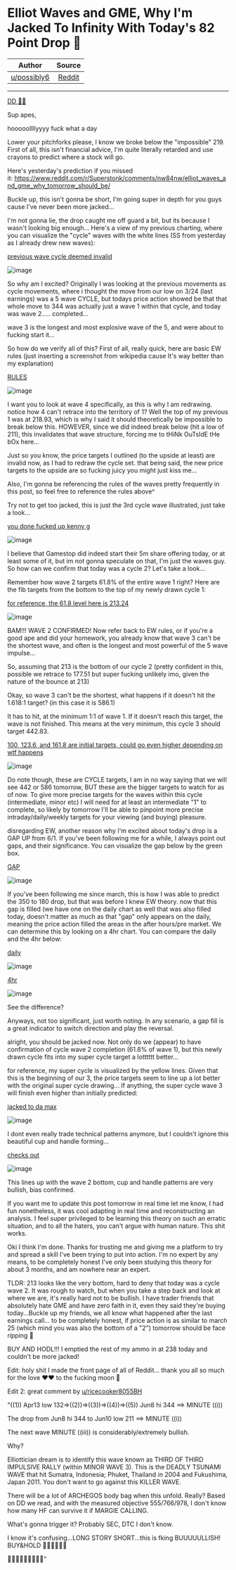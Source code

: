 Elliot Waves and GME, Why I'm Jacked To Infinity With Today's 82 Point Drop 🚀
==============================================================================

| Author       | Source       | 
| :-------------: |:-------------:|
|  [u/possibly6](https://www.reddit.com/user/possibly6/) | [Reddit](https://www.reddit.com/r/Superstonk/comments/nwyj77/elliot_waves_and_gme_why_im_jacked_to_infinity/) | 

---

[DD 👨‍🔬](https://www.reddit.com/r/Superstonk/search?q=flair_name%3A%22DD%20%F0%9F%91%A8%E2%80%8D%F0%9F%94%AC%22&restrict_sr=1)

Sup apes,

hooooollllyyyy fuck what a day

Lower your pitchforks please, I know we broke below the "impossible" 219. First of all, this isn't financial advice, I'm quite literally retarded and use crayons to predict where a stock will go.

Here's yesterday's prediction if you missed it: <https://www.reddit.com/r/Superstonk/comments/nw84nw/elliot_waves_and_gme_why_tomorrow_should_be/>

Buckle up, this isn't gonna be short, I'm going super in depth for you guys cause I've never been more jacked...

I'm not gonna lie, the drop caught me off guard a bit, but its because I wasn't looking big enough... Here's a view of my previous charting, where you can visualize the "cycle" waves with the white lines (SS from yesterday as I already drew new waves):

[previous wave cycle deemed invalid](https://preview.redd.it/nu57b3620i471.png?width=2130&format=png&auto=webp&s=b2d4faafbe982b59a78faca5802787a3dfc3abe9)

![image](https://user-images.githubusercontent.com/82035192/121690549-fdae6480-ca93-11eb-8ec2-88d98c26f0d3.png)

So why am I excited? Originally I was looking at the previous movements as cycle movements, where i thought the move from our low on 3/24 (last earnings) was a 5 wave CYCLE, but todays price action showed be that that whole move to 344 was actually just a wave 1 within that cycle, and today was wave 2..... completed...

wave 3 is the longest and most explosive wave of the 5, and were about to fucking start it...

So how do we verify all of this? First of all, really quick, here are basic EW rules (just inserting a screenshot from wikipedia cause It's way better than my explanation)

[RULES](https://preview.redd.it/yxm65lyh0i471.png?width=2222&format=png&auto=webp&s=884987dc185e8d149c5a10e5af5cccff290c7b8d)

![image](https://user-images.githubusercontent.com/82035192/121690584-0737cc80-ca94-11eb-89a2-66955bf3a985.png)

I want you to look at wave 4 specifically, as this is why I am redrawing. notice how 4 can't retrace into the territory of 1? Well the top of my previous 1 was at 218.93, which is why I said it should theoretically be impossible to break below this. HOWEVER, since we did indeed break below (hit a low of 211), this invalidates that wave structure, forcing me to tHiNk OuTsIdE tHe bOx here...

Just so you know, the price targets I outlined (to the upside at least) are invalid now, as I had to redraw the cycle set. that being said, the new price targets to the upside are so fucking juicy you might just kiss me...


Also, I'm gonna be referencing the rules of the waves pretty frequently in this post, so feel free to reference the rules above^


Try not to get too jacked, this is just the 3rd cycle wave illustrated, just take a look...

[you done fucked up kenny g](https://preview.redd.it/79c7helw0i471.png?width=2790&format=png&auto=webp&s=c45f3505b373416fd1992e055b4997f8bfcab086)

![image](https://user-images.githubusercontent.com/82035192/121690626-1454bb80-ca94-11eb-877a-94b22d57b4ae.png)

I believe that Gamestop did indeed start their 5m share offering today, or at least some of it, but im not gonna speculate on that, I'm just the waves guy. So how can we confirm that today was a cycle 2? Let's take a look...

Remember how wave 2 targets 61.8% of the entire wave 1 right? Here are the fib targets from the bottom to the top of my newly drawn cycle 1:

[for reference, the 61.8 level here is 213.24](https://preview.redd.it/417c93wi2i471.png?width=2794&format=png&auto=webp&s=48a2bb785c13520bf97359d8dd7684b8f97d7d33)

![image](https://user-images.githubusercontent.com/82035192/121690655-1f0f5080-ca94-11eb-864f-1559bd0634e8.png)

BAM!!! WAVE 2 CONFIRMED! Now refer back to EW rules, or if you're a good ape and did your homework, you already know that wave 3 can't be the shortest wave, and often is the longest and most powerful of the 5 wave impulse...

So, assuming that 213 is the bottom of our cycle 2 (pretty confident in this, possible we retrace to 177.51 but super fucking unlikely imo, given the nature of the bounce at 213)

Okay, so wave 3 can't be the shortest, what happens if it doesn't hit the 1.618:1 target? (in this case it is 586.1)

It has to hit, at the minimum 1:1 of wave 1. If it doesn't reach this target, the wave is not finished. This means at the very minimum, this cycle 3 should target 442.83.

[100, 123.6, and 161.8 are initial targets, could go even higher depending on wtf happens](https://preview.redd.it/t86shmnn6i471.png?width=654&format=png&auto=webp&s=13ad3017df11e41b39a1ad5084140e4e8766f0a1)

![image](https://user-images.githubusercontent.com/82035192/121690707-2b93a900-ca94-11eb-90d4-28952a002736.png)


Do note though, these are CYCLE targets, I am in no way saying that we will see 442 or 586 tomorrow, BUT these are the bigger targets to watch for as of now. To give more precise targets for the waves within this cycle (intermediate, minor etc) I will need for at least an intermediate "1" to complete, so likely by tomorrow I'll be able to pinpoint more precise intraday/daily/weekly targets for your viewing (and buying) pleasure.

disregarding EW, another reason why I'm excited about today's drop is a GAP UP from 6/1. If you've been following me for a while, I always point out gaps, and their significance. You can visualize the gap below by the green box.

[GAP](https://preview.redd.it/bb0kpyqw3i471.png?width=2794&format=png&auto=webp&s=b7367e92992e4f1dbad19092a6f1fe92de6ddd77)

![image](https://user-images.githubusercontent.com/82035192/121690720-32222080-ca94-11eb-99cf-19f36ade0766.png)


If you've been following me since march, this is how I was able to predict the 350 to 180 drop, but that was before I knew EW theory. now that this gap is filled (we have one on the daily chart as well that was also filled today, doesn't matter as much as that "gap" only appears on the daily, meaning the price action filled the areas in the after hours/pre market. We can determine this by looking on a 4hr chart. You can compare the daily and the 4hr below:


[daily](https://preview.redd.it/q2bt447d4i471.png?width=2752&format=png&auto=webp&s=805569daf92319355a1190fba0504fe6cda49a3a)

![image](https://user-images.githubusercontent.com/82035192/121690748-39e1c500-ca94-11eb-9f74-e3db58ef9cbf.png)


[4hr](https://preview.redd.it/dwdne3qe4i471.png?width=2800&format=png&auto=webp&s=5eda9a0e497aba537505f5decc7df9d34cba5bba)

![image](https://user-images.githubusercontent.com/82035192/121690762-3ea67900-ca94-11eb-92dc-51ecc98f3e11.png)


See the difference?

Anyways, not too significant, just worth noting. In any scenario, a gap fill is a great indicator to switch direction and play the reversal.

alright, you should be jacked now. Not only do we (appear) to have confirmation of cycle wave 2 completion (61.8% of wave 1), but this newly drawn cycle fits into my super cycle target a lotttttt better...

for reference, my super cycle is visualized by the yellow lines. Given that this is the beginning of our 3, the price targets seem to line up a lot better with the original super cycle drawing... If anything, the super cycle wave 3 will finish even higher than initially predicted:

[jacked to da max](https://preview.redd.it/9xbm9nb35i471.png?width=2674&format=png&auto=webp&s=a07e92c36d8cd41568a81da81df48613946ee1b7)

![image](https://user-images.githubusercontent.com/82035192/121690784-49610e00-ca94-11eb-92d1-176074519c24.png)


I dont even really trade technical patterns anymore, but I couldn't ignore this beautiful cup and handle forming...

[checks out](https://preview.redd.it/hejg8rxc5i471.png?width=640&format=png&auto=webp&s=5bed0a39da33eb7aac0d330d6befd921b757e3cd)

![image](https://user-images.githubusercontent.com/82035192/121690818-5251df80-ca94-11eb-9473-e91f43808cb7.png)


This lines up with the wave 2 bottom, cup and handle patterns are very bullish, bias confirmed.

If you want me to update this post tomorrow in real time let me know, I had fun nonetheless, it was cool adapting in real time and reconstructing an analysis. I feel super privileged to be learning this theory on such an erratic situation, and to all the haters, you can't argue with human nature. This shit works.

Oki I think I'm done. Thanks for trusting me and giving me a platform to try and spread a skill I've been trying to put into action. I'm no expert by any means, to be completely honest I've only been studying this theory for about 3 months, and am nowhere near an expert.

TLDR: 213 looks like the very bottom, hard to deny that today was a cycle wave 2. It was rough to watch, but when you take a step back and look at where we are, it's really hard not to be bullish. I have trader friends that absolutely hate GME and have zero faith in it, even they said they're buying today...Buckle up my friends, we all know what happened after the last earnings call... to be completely honest, if price action is as similar to march 25 (which mind you was also the bottom of a "2") tomorrow should be face ripping 🚀

BUY AND HODL!!! I emptied the rest of my ammo in at 238 today and couldn't be more jacked!

Edit: holy shit I made the front page of all of Reddit... thank you all so much for the love ❤️❤️ to the fucking moon 🚀

Edit 2: great comment by [u/ricecooker8055BH](https://www.reddit.com/u/ricecooker8055BH/)

"((1)) Apr13 low 132=>((2))=>((3))=>((4))=>((5)) Jun8 hi 344 ==> MINUTE ((i))

The drop from Jun8 hi 344 to Jun10 low 211 ==> MINUTE ((i))

The next wave MINUTE ((iii)) is considerably/extremely bullish.

Why?

Elliottician dream is to identify this wave known as THIRD OF THIRD IMPULSIVE RALLY (within MINOR WAVE 3). This is the DEADLY TSUNAMI WAVE that hit Sumatra, Indonesia; Phuket, Thailand in 2004 and Fukushima, Japan 2011. You don't want to go against this KILLER WAVE.

There will be a lot of ARCHEGOS body bag when this unfold. Really? Based on DD we read, and with the measured objective 555/766/978, I don't know how many HF can survive it if MARGIE CALLING.

What's gonna trigger it? Probably SEC, DTC I don't know.

I know it's confusing...LONG STORY SHORT...this is fking BUUUUULLISH! BUY&HOLD 💎🙌🏻🦍💪🏻

🚀🚀🚀🚀🚀🚀🚀🚀🚀"
